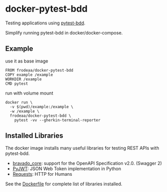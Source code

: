 # docker-pytest-bdd

Testing applications using [pytest-bdd](https://pypi.python.org/pypi/pytest-bdd).

Simplify running pytest-bdd in docker/docker-compose.

## Example

use it as base image

    FROM frodeaa/docker-pytest-bdd
    COPY example /example
    WORKDIR /example
    CMD pytest

run with volume mount

    docker run \
      -v $(pwd)/example:/example \
      -w /example \
      frodeaa/docker-pytest-bdd \
        pytest -vv --gherkin-terminal-reporter

## Installed Libraries

The docker image installs many useful libraries
for testing REST APIs with pytest-bdd.

 - [bravado_core](https://github.com/Yelp/bravado-core): support for the OpenAPI Specification v2.0. (Swagger 2)
 - [PyJWT](https://pyjwt.readthedocs.io/en/latest/): JSON Web Token implementation in Python
 - [Requests](http://docs.python-requests.org/en/master/): HTTP for Humans

See the [Dockerfile](./Dockerfile) for complete list of libraries installed.
